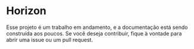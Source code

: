 # Horizon 

Esse projeto é um trabalho em andamento, e a documentação está sendo construída aos poucos. Se você deseja contribuir, fique à vontade para abrir uma issue ou um pull request.